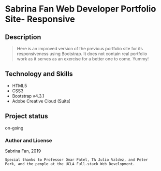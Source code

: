 # Sabrina Fan Web Developer Portfolio Site- Responsive

## Description

>Here is an improved version of the previous portfolio site for its responsiveness using Bootstrap. It does not contain real portfolio work as it serves as an exercise for a better one to come. Yummy!

## Technology and Skills

* HTML5
* CSS3
* Bootstrap v4.3.1
* Adobe Creative Cloud (Suite)

## Project status
on-going

### Author and License
Sabrina Fan, 2019

    Special thanks to Professor Omar Patel, TA Julio Valdez, and Peter Park, and the people at the UCLA Full-stack Web Development.
